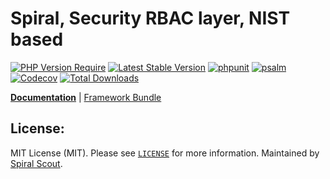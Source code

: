 # Spiral, Security RBAC layer, NIST based

[![PHP Version Require](https://poser.pugx.org/spiral/security/require/php)](https://packagist.org/packages/spiral/security)
[![Latest Stable Version](https://poser.pugx.org/spiral/security/v/stable)](https://packagist.org/packages/spiral/security)
[![phpunit](https://github.com/spiral/security/workflows/phpunit/badge.svg)](https://github.com/spiral/security/actions)
[![psalm](https://github.com/spiral/security/workflows/psalm/badge.svg)](https://github.com/spiral/security/actions)
[![Codecov](https://codecov.io/gh/spiral/security/branch/master/graph/badge.svg)](https://codecov.io/gh/spiral/security/)
[![Total Downloads](https://poser.pugx.org/spiral/security/downloads)](https://packagist.org/packages/spiral/security)

<b>[Documentation](https://spiral.dev/docs/security-rbac)</b> | [Framework Bundle](https://github.com/spiral/framework)

## License:

MIT License (MIT). Please see [`LICENSE`](./LICENSE) for more information. Maintained by [Spiral Scout](https://spiralscout.com).
